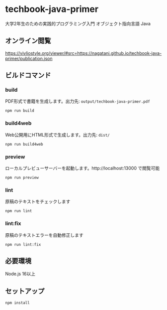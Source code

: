 # techbook-java-primer

大学2年生のための実践的プログラミング入門 オブジェクト指向言語 Java

## オンライン閲覧

https://vivliostyle.org/viewer/#src=https://nagatani.github.io/techbook-java-primer/publication.json

## ビルドコマンド

### build
PDF形式で書籍を生成します。出力先: `output/techbook-java-primer.pdf`

```
npm run build
```

### build4web
Web公開用にHTML形式で生成します。出力先: `dist/`

```
npm run build4web
```

### preview
ローカルプレビューサーバーを起動します。http://localhost:13000 で閲覧可能

```
npm run preview
```

### lint
原稿のテキストをチェックします

```
npm run lint
```

### lint:fix
原稿のテキストエラーを自動修正します

```
npm run lint:fix
```

## 必要環境

Node.js 16以上

## セットアップ

```
npm install
```